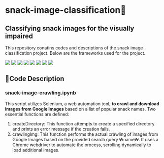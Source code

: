 # snack-image-classification🍪
## Classifying snack images for the visually impaired 
This repository conatins codes and descriptions of the snack image classification project. Below are the frameworks used for the project. 

<div align="left">
   <img src="https://img.shields.io/badge/Python-3776AB?style=flat-square&logo=Python&logoColor=white"/>
   <img src="https://img.shields.io/badge/Jupyter-F37626?style=flat-square&logo=Jupyter&logoColor=white"/>
   <img src="https://img.shields.io/badge/Selenium-43B02A?style=flat-square&logo=Selenium&logoColor=white"/>
   <img src="https://img.shields.io/badge/OpenCV-5C3EE8?style=flat-square&logo=OpenCV&logoColor=white"/>
   <img src="[https://img.shields.io/badge/numpy-%23013243.svg?style=for-the-badge&logo=numpy&logoColor=white](https://img.shields.io/badge/NumPy-013243?style=flat-square&logo=NumPy&logoColor=white"/>
   <img src="https://img.shields.io/badge/pandas-%23150458.svg?style=for-the-badge&logo=pandas&logoColor=white"/>
   <img src="https://img.shields.io/badge/TensorFlow-%23FF6F00.svg?style=for-the-badge&logo=TensorFlow&logoColor=white"/>
   <img src="https://img.shields.io/badge/Keras-%23D00000.svg?style=for-the-badge&logo=Keras&logoColor=white"/>
</div>

## 📄Code Description
### snack-image-crawling.ipynb
This script utilizes Selenium, a web automation tool, **to crawl and download images from Google Images** based on a list of popular snack names.
Two essential functions are defined:
  1. createDirectory: This function attempts to create a specified directory and prints an error message if the creation fails.
  2. crawlingImg: This function performs the actual crawling of images from Google Images based on the provided search query ₩name₩. It uses a Chrome webdriver to automate the process, scrolling dynamically to load additional images.
